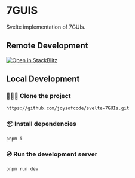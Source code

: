# 7GUIS

Svelte implementation of 7GUIs.

## Remote Development

[![Open in StackBlitz](https://developer.stackblitz.com/img/open_in_stackblitz.svg)](https://stackblitz.com/github/joysofcode/svelte-7GUIs)

## Local Development

### 🧑‍🤝‍🧑 Clone the project

```sh
https://github.com/joysofcode/svelte-7GUIs.git
```

### 📦️ Install dependencies

```sh
pnpm i
```

### 💿️ Run the development server

```sh
pnpm run dev
```

